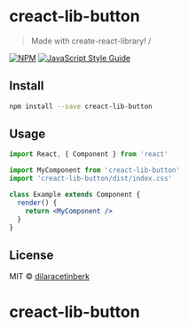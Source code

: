 # creact-lib-button

> Made with create-react-library! /

[![NPM](https://img.shields.io/npm/v/creact-lib-button.svg)](https://www.npmjs.com/package/creact-lib-button) [![JavaScript Style Guide](https://img.shields.io/badge/code_style-standard-brightgreen.svg)](https://standardjs.com)

## Install

```bash
npm install --save creact-lib-button
```

## Usage

```jsx
import React, { Component } from 'react'

import MyComponent from 'creact-lib-button'
import 'creact-lib-button/dist/index.css'

class Example extends Component {
  render() {
    return <MyComponent />
  }
}
```

## License

MIT © [dilaracetinberk](https://github.com/dilaracetinberk)
# creact-lib-button
